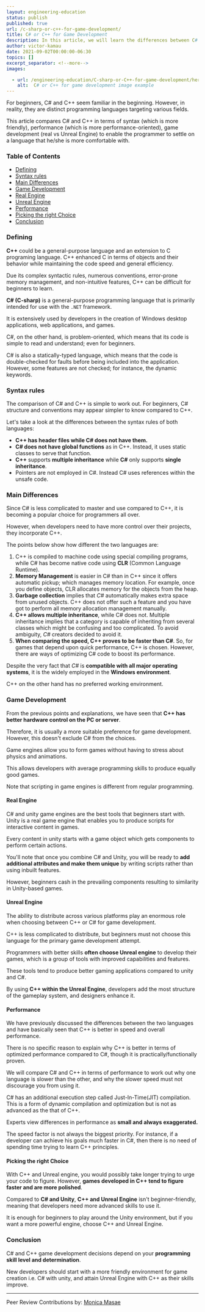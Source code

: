 ```yaml
---
layout: engineering-education
status: publish
published: true
url: /c-sharp-or-c++-for-game-development/
title: C# or C++ for Game Development
description: In this article, we will learn the differences between C# and C++ programming languages. We will get to know which one we can use for game development as beginners.
author: victor-kamau
date: 2021-09-02T00:00:00-06:30
topics: []
excerpt_separator: <!--more-->
images:

  - url: /engineering-education/C-sharp-or-C++-for-game-development/hero.jpg
    alt:  C# or C++ for game development image example
---
```

For beginners, C# and C++ seem familiar in the beginning. However, in reality, they are distinct programming languages targeting various fields.
<!--more-->
This article compares C# and C++ in terms of syntax (which is more friendly), performance (which is more performance-oriented), game development (real vs Unreal Engine) to enable the programmer to settle on a language that he/she is more comfortable with.

### Table of Contents
- [Defining](#defining)
- [Syntax rules](#syntax-rules)
- [Main Differences](#main-differences)
- [Game Development ](#game-development)
- [Real Engine](#real-engine)
- [Unreal Engine](#unreal-engine)
- [Performance](#performance)
- [Picking the right Choice](#picking-the-right-choice)
- [Conclusion](#conclusion)

### Defining 
**C++** could be a general-purpose language and an extension to C programing language. C++ enhanced C in terms of objects and their behavior while maintaining the code speed and general efficiency.

Due its complex syntactic rules, numerous conventions, error-prone memory management, and non-intuitive features, C++ can be difficult for beginners to learn.

**C# (C-sharp)** is a general-purpose programming language that is primarily intended for use with the `.NET` framework.

It is extensively used by developers in the creation of Windows desktop applications, web applications, and games.

C#, on the other hand, is problem-oriented, which means that its code is simple to read and understand; even for beginners.

C# is also a statically-typed language, which means that the code is double-checked for faults before being included into the application. However, some features are not checked; for instance, the dynamic keywords.

### Syntax rules
The comparison of C# and C++ is simple to work out. For beginners, C# structure and conventions may appear simpler to know compared to C++.

Let's take a look at the differences between the syntax rules of both languages:
- **C++ has header files while C# does not have them.**
- **C# does not have global functions** as in C++. Instead, it uses static classes to serve that function.
- **C++** supports **multiple inheritance** while **C#** only supports **single inheritance**.
- Pointers are not employed in C#. Instead C# uses references within the unsafe code.

### Main Differences
Since C# is less complicated to master and use compared to C++, it is becoming a popular choice for programmers all over.

However, when developers need to have more control over their projects, they incorporate C++.

The points below show how different the two languages are:
1. C++ is compiled to machine code using special compiling programs, while C# has become native code using **CLR** (Common Language Runtime).
2. **Memory Management** is easier in C# than in C++ since it offers automatic pickup; which manages memory location. For example, once you define objects, CLR allocates memory for the objects from the heap.
3. **Garbage collection** implies that *C#* automatically makes extra space from unused objects. C++ does not offer such a feature and you have got to perform all memory allocation management manually.
4. **C++ allows multiple inheritance**, while C# does not. Multiple inheritance implies that a category is capable of inheriting from several classes which might be confusing and too complicated. To avoid ambiguity, *C#* creators decided to avoid it.
5. **When comparing the speed, C++ proves to be faster than C#**. So, for games that depend upon quick performance, C++ is chosen. However, there are ways of optimizing C# code to boost its performance.

Despite the very fact that *C#* is **compatible with all major operating systems**, it is the widely employed in the **Windows environment**.

C++ on the other hand has no preferred working environment.

### Game Development
From the previous points and explanations, we have seen that **C++ has better hardware control on the PC or server**.

Therefore, it is usually a more suitable preference for game development. However, this doesn't exclude C# from the choices.

Game engines allow you to form games without having to stress about physics and animations.

This allows developers with average programming skills to produce equally good games.

Note that scripting in game engines is different from regular programming.

#### Real Engine
C# and unity game engines are the best tools that beginners start with. Unity is a real game engine that enables you to produce scripts for interactive content in games.

Every content in unity starts with a game object which gets components to perform certain actions.

You'll note that once you combine C# and Unity, you will be ready to **add additional attributes and make them unique** by writing scripts rather than using inbuilt features.

However, beginners cash in the prevailing components resulting to similarity in Unity-based games.

#### Unreal Engine
The ability to distribute across various platforms play an enormous role when choosing between C++ or C# for game development.

C++ is less complicated to distribute, but beginners must not choose this language for the primary game development attempt.

Programmers with better skills **often choose Unreal engine** to develop their games, which is a group of tools with improved capabilities and features.

These tools tend to produce better gaming applications compared to unity and C#.

By using **C++ within the Unreal Engine**, developers add the most structure of the gameplay system, and designers enhance it.

#### Performance
We have previously discussed the differences between the two languages and have basically seen that C++ is better in speed and overall performance.

There is no specific reason to explain why C++ is better in terms of optimized performance compared to C#, though it is practically/functionally proven.

We will compare C# and C++ in terms of performance to work out why one language is slower than the other, and why the slower speed must not discourage you from using it.

C# has an additional execution step called Just-In-Time(JIT) compilation. This is a form of dynamic compilation and optimization but is not as advanced as the that of C++.

Experts view differences in performance as **small and always exaggerated.**

The speed factor is not always the biggest priority. For instance, if a developer can achieve his goals much faster in C#, then there is no need of spending time trying to learn C++ principles.

#### Picking the right Choice
With C++ and Unreal engine, you would possibly take longer trying to urge your code to figure. However, **games developed in C++ tend to figure faster and are more polished**.

Compared to **C# and Unity**, **C++ and Unreal Engine** isn't beginner-friendly, meaning that developers need more advanced skills to use it.

It is enough for beginners to play around the Unity environment, but if you want a more powerful engine, choose C++ and Unreal Engine.

### Conclusion
C# and C++ game development decisions depend on your **programming skill level and determination**.

New developers should start with a more friendly environment for game creation i.e. C# with unity, and attain Unreal Engine with C++ as their skills improve.

---
Peer Review Contributions by: [Monica Masae](/engineering-education/authors/monica-masae/)
